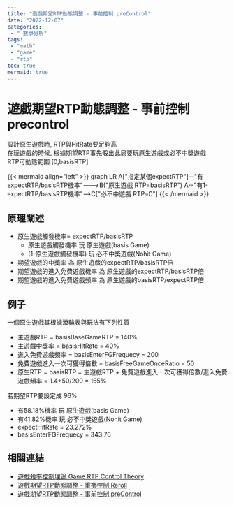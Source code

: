 ```yaml
---
title: "遊戲期望RTP動態調整 - 事前控制 preControl"
date: "2022-12-07"
categories:
 - " 數學分析"
tags:
 - "math"
 - "game"
 - "rtp"
toc: true
mermaid: true
---
```

# 遊戲期望RTP動態調整 - 事前控制 precontrol

設計原生遊戲時, RTP與HitRate要足夠高  
在玩遊戲的時候, 根據期望RTP事先骰出此局要玩原生遊戲或必不中獎遊戲  
RTP可動態範圍 [0,basisRTP]

{{< mermaid align="left" >}}
graph LR
A["指定某個expectRTP"]--"有expectRTP/basisRTP機率"--->B("原生遊戲 RTP=basisRTP")
A--"有1-expectRTP/basisRTP機率"-->C["必不中遊戲 RTP=0"]
{{< /mermaid >}}

<!--more-->

## 原理闡述
- 原生遊戲觸發機率= expectRTP/basisRTP
	- 原生遊戲觸發機率 玩 原生遊戲(basis Game)
	- (1-原生遊戲觸發機率) 玩 必不中獎遊戲(Nohit Game)
- 期望遊戲的中獎率 為 原生遊戲的expectRTP/basisRTP倍
- 期望遊戲的進入免費遊戲機率 為 原生遊戲的expectRTP/basisRTP倍
- 期望遊戲的進入免費遊戲頻率 為 原生遊戲的basisRTP/expectRTP倍

## 例子
一個原生遊戲其根據滾輪表與玩法有下列性質
- 主遊戲RTP = basisBaseGameRTP = 140%
- 主遊戲中獎率 = basisHitRate = 40%
- 進入免費遊戲頻率 = basisEnterFGFrequecy = 200
- 免費遊戲進入一次可獲得倍數 = basisFreeGameOnceRatio = 50
- 原生RTP = basisRTP = 主遊戲RTP + 免費遊戲進入一次可獲得倍數/進入免費遊戲頻率
= 1.4+50/200 = 165%

若期望RTP要設定成 96%
- 有58.18%機率 玩 原生遊戲(basis Game)
- 有41.82%機率 玩 必不中獎遊戲(Nohit Game)
- expectHitRate = 23.272%
- basisEnterFGFrequecy = 343.76

## 相關連結
- [遊戲殺率控制理論 Game RTP Control Theory](../rtp_control_theory)
- [遊戲期望RTP動態調整 - 重擲控制 Reroll](../reroll-mech)
- [遊戲期望RTP動態調整 - 事前控制 preControl](../precontrol-mech)